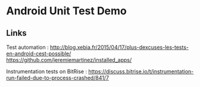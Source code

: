 # Android Unit Test Demo

## Links

Test automation :
http://blog.xebia.fr/2015/04/17/plus-dexcuses-les-tests-en-android-cest-possible/  
https://github.com/jeremiemartinez/installed_apps/

Instrumentation tests on BitRise :
https://discuss.bitrise.io/t/instrumentation-run-failed-due-to-process-crashed/841/7